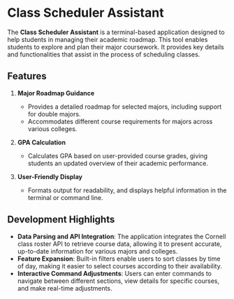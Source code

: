 # Class Scheduler Assistant

The **Class Scheduler Assistant** is a terminal-based application designed to help students in managing their academic roadmap. This tool enables students to explore and plan their major coursework. It provides key details and functionalities that assist in the process of scheduling classes.

## Features

1. **Major Roadmap Guidance**
   - Provides a detailed roadmap for selected majors, including support for double majors.
   - Accommodates different course requirements for majors across various colleges.

2. **GPA Calculation**
   - Calculates GPA based on user-provided course grades, giving students an updated overview of their academic performance.

4. **User-Friendly Display**
   - Formats output for readability, and displays helpful information in the terminal or command line.

## Development Highlights

- **Data Parsing and API Integration**: The application integrates the Cornell class roster API to retrieve course data, allowing it to present accurate, up-to-date information for various majors and colleges.
- **Feature Expansion**: Built-in filters enable users to sort classes by time of day, making it easier to select courses according to their availability.
- **Interactive Command Adjustments**: Users can enter commands to navigate between different sections, view details for specific courses, and make real-time adjustments.